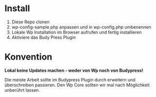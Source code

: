Install
===
1.  Diese Repo clonen
2.  wp-config-sample.php anpassen und in wp-config.php umbenennen
3.  Lokale Wp Installation im Browser aufrufen und fertig installieren
4.  Aktiviere das Budy Press Plugin

Konvention
===
__Lokal keine Updates machen - weder von Wp noch von Budypress!__

Die meiste Arbeit sollte im Budypress Plugin durch erweitern und überschreiben passieren. Den Wp Core sollten wir mal nach Möglichkeit unberührt lassen. 
